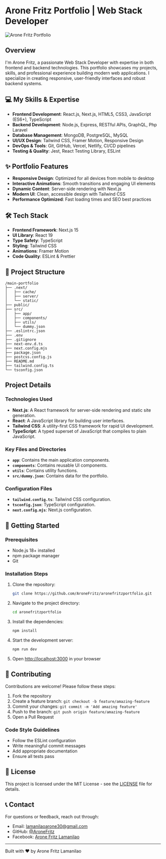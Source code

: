 # Arone Fritz Portfolio | Web Stack Developer

![Arone Fritz Portfolio](https://github.com/AroneFritz/Aronefritz/raw/main/public/Arone-Fritz.png)

## Overview

I'm Arone Fritz, a passionate Web Stack Developer with expertise in both frontend and backend technologies. This portfolio showcases my projects, skills, and professional experience building modern web applications. I specialize in creating responsive, user-friendly interfaces and robust backend systems.

## 💻 My Skills & Expertise

- **Frontend Development**: React.js, Next.js, HTML5, CSS3, JavaScript (ES6+), TypeScript
- **Backend Development**: Node.js, Express, RESTful APIs, GraphQL, Php Laravel
- **Database Management**: MongoDB, PostgreSQL, MySQL
- **UI/UX Design**: Tailwind CSS, Framer Motion, Responsive Design
- **DevOps & Tools**: Git, GitHub, Vercel, Netlify, CI/CD pipelines
- **Testing & Quality**: Jest, React Testing Library, ESLint

## ✨ Portfolio Features

- **Responsive Design**: Optimized for all devices from mobile to desktop
- **Interactive Animations**: Smooth transitions and engaging UI elements
- **Dynamic Content**: Server-side rendering with Next.js
- **Modern UI**: Clean, accessible design with Tailwind CSS
- **Performance Optimized**: Fast loading times and SEO best practices

## 🛠️ Tech Stack

- **Frontend Framework**: Next.js 15
- **UI Library**: React 19
- **Type Safety**: TypeScript
- **Styling**: Tailwind CSS
- **Animations**: Framer Motion
- **Code Quality**: ESLint & Prettier

## 📁 Project Structure

```
/main-portfolio
├── .next/
│   ├── cache/
│   ├── server/
│   └── static/
├── public/
├── src/
│   ├── app/
│   ├── components/
│   ├── utils/
│   └── dummy.json
├── .eslintrc.json
├── .env
├── .gitignore
├── next-env.d.ts
├── next.config.mjs
├── package.json
├── postcss.config.js
├── README.md
├── tailwind.config.ts
└── tsconfig.json
```

## Project Details

### Technologies Used

- **Next.js**: A React framework for server-side rendering and static site generation.
- **React**: A JavaScript library for building user interfaces.
- **Tailwind CSS**: A utility-first CSS framework for rapid UI development.
- **TypeScript**: A typed superset of JavaScript that compiles to plain JavaScript.

### Key Files and Directories

- **`app`**: Contains the main application components.
- **`components`**: Contains reusable UI components.
- **`utils`**: Contains utility functions.
- **`src/dummy.json`**: Contains data for the portfolio.

### Configuration Files

- **`tailwind.config.ts`**: Tailwind CSS configuration.
- **`tsconfig.json`**: TypeScript configuration.
- **`next.config.mjs`**: Next.js configuration.

## 🚀 Getting Started

### Prerequisites

- Node.js 18+ installed
- npm package manager
- Git

### Installation Steps

1. Clone the repository:

   ```sh
   git clone https://github.com/AroneFritz/aronefritzportfolio.git
   ```

2. Navigate to the project directory:

   ```sh
   cd aronefritzportfolio
   ```

3. Install the dependencies:

   ```sh
   npm install
   ```

4. Start the development server:

   ```sh
   npm run dev
   ```

5. Open [http://localhost:3000](http://localhost:3000) in your browser

## 🤝 Contributing

Contributions are welcome! Please follow these steps:

1. Fork the repository
2. Create a feature branch: `git checkout -b feature/amazing-feature`
3. Commit your changes: `git commit -m 'Add amazing feature'`
4. Push to the branch: `git push origin feature/amazing-feature`
5. Open a Pull Request

### Code Style Guidelines

- Follow the ESLint configuration
- Write meaningful commit messages
- Add appropriate documentation
- Ensure all tests pass

## 📝 License

This project is licensed under the MIT License - see the [LICENSE](LICENSE) file for details.

## 📞 Contact

For questions or feedback, reach out through:

- Email: lamanilaoarone30@gmail.com
- GitHub: [@AroneFritz](https://github.com/AroneFritz)
- Facebook: [Arone Fritz Lamanilao](https://www.facebook.com/arone.lamanilao/)

---

Built with ❤️ by Arone Fritz Lamanilao
